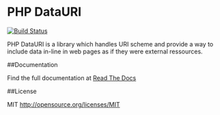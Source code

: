 PHP DataURI
============

[![Build Status](https://secure.travis-ci.org/alchemy-fr/PHP-dataURI.png?branch=master)](http://travis-ci.org/alchemy-fr/PHP-dataURI)

PHP DataURI is  a library which handles URI scheme and provide a way to include
data in-line in web pages as if they were external ressources.

##Documentation

Find the full documentation at [Read The Docs](http://php-datauri.readthedocs.org)

##License

MIT http://opensource.org/licenses/MIT
